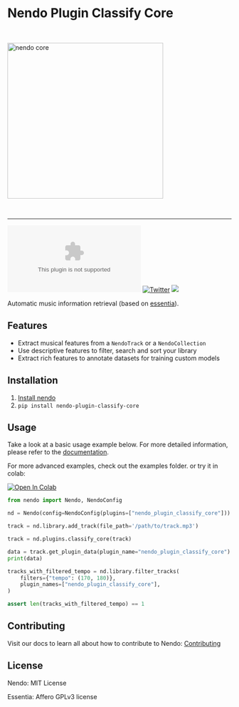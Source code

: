 # Nendo Plugin Classify Core

<br>
<p align="left">
    <img src="https://okio.ai/docs/assets/nendo_core_logo.png" width="350" alt="nendo core">
</p>
<br>

---

![Documentation](https://img.shields.io/website/https/nendo.ai)
[![Twitter](https://img.shields.io/twitter/url/https/twitter.com/okio_ai.svg?style=social&label=Follow%20%40okio_ai)](https://twitter.com/okio_ai) [![](https://dcbadge.vercel.app/api/server/XpkUsjwXTp?compact=true&style=flat)](https://discord.gg/XpkUsjwXTp)

Automatic music information retrieval (based on [essentia](https://essentia.upf.edu/)).

## Features

- Extract musical features from a `NendoTrack` or a `NendoCollection`
- Use descriptive features to filter, search and sort your library
- Extract rich features to annotate datasets for training custom models

## Installation

1. [Install nendo](https://github.com/okio-ai/nendo#installation)
2. `pip install nendo-plugin-classify-core`

## Usage

Take a look at a basic usage example below.
For more detailed information, please refer to the [documentation](https://okio.ai/docs/classify-core/advanced).

For more advanced examples, check out the examples folder.
or try it in colab:

<a target="_blank" href="https://colab.research.google.com/drive/1mmbjf0NfsF596p2zDWBDryuxvFYMGAzO?usp=sharing">
    <img src="https://colab.research.google.com/assets/colab-badge.svg" alt="Open In Colab"/>
</a>


```python
from nendo import Nendo, NendoConfig

nd = Nendo(config=NendoConfig(plugins=["nendo_plugin_classify_core"]))

track = nd.library.add_track(file_path='/path/to/track.mp3')

track = nd.plugins.classify_core(track)

data = track.get_plugin_data(plugin_name="nendo_plugin_classify_core")
print(data)

tracks_with_filtered_tempo = nd.library.filter_tracks(
    filters={"tempo": (170, 180)},
    plugin_names=["nendo_plugin_classify_core"],
)

assert len(tracks_with_filtered_tempo) == 1
```

## Contributing

Visit our docs to learn all about how to contribute to Nendo: [Contributing](https://okio.ai/docs/contributing/)

## License

Nendo: MIT License

Essentia: Affero GPLv3 license